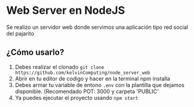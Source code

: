 # Web Server en NodeJS
Se realizo un servidor web donde servimos una aplicación tipo red social del pajarito 

## ¿Cómo usarlo?
 1. Debes realizar el clonado `git clone https://github.com/kelvinComputing/node_server_web`
 2. Abrir en tu editor de codigo y hacer en la terminal npm installa 
 3. Debes armar tu variable de entono `.env` con la plantilla que dejamos disponible. (Recomendado POT: 3000 y carpeta 'PUBLIC' 
 4. Ya puedes ejecutar el proyecto usando `npm start`
